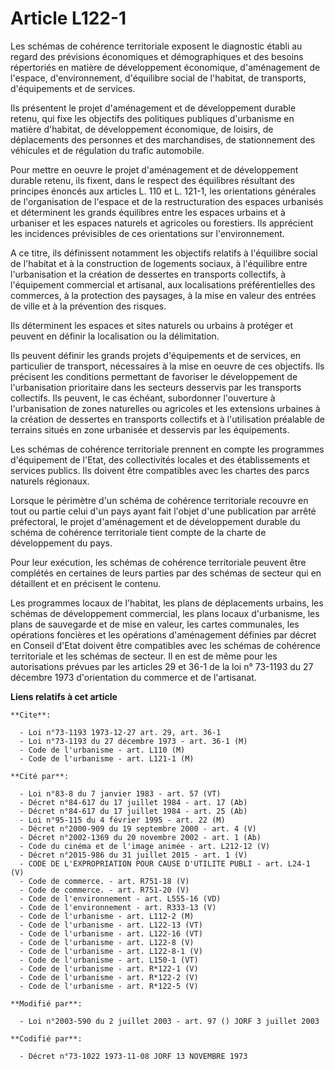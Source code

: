 # Article L122-1

Les schémas de cohérence territoriale exposent le diagnostic établi au regard des prévisions économiques et démographiques et
des besoins répertoriés en matière de développement économique, d'aménagement de l'espace, d'environnement, d'équilibre
social de l'habitat, de transports, d'équipements et de services.

Ils présentent le projet d'aménagement et de développement durable retenu, qui fixe les objectifs des politiques publiques
d'urbanisme en matière d'habitat, de développement économique, de loisirs, de déplacements des personnes et des marchandises,
de stationnement des véhicules et de régulation du trafic automobile.

Pour mettre en oeuvre le projet d'aménagement et de développement durable retenu, ils fixent, dans le respect des équilibres
résultant des principes énoncés aux articles L. 110 et L. 121-1, les orientations générales de l'organisation de l'espace et
de la restructuration des espaces urbanisés et déterminent les grands équilibres entre les espaces urbains et à urbaniser et
les espaces naturels et agricoles ou forestiers. Ils apprécient les incidences prévisibles de ces orientations sur
l'environnement.

A ce titre, ils définissent notamment les objectifs relatifs à l'équilibre social de l'habitat et à la construction de
logements sociaux, à l'équilibre entre l'urbanisation et la création de dessertes en transports collectifs, à l'équipement
commercial et artisanal, aux localisations préférentielles des commerces, à la protection des paysages, à la mise en valeur
des entrées de ville et à la prévention des risques.

Ils déterminent les espaces et sites naturels ou urbains à protéger et peuvent en définir la localisation ou la délimitation.

Ils peuvent définir les grands projets d'équipements et de services, en particulier de transport, nécessaires à la mise en
oeuvre de ces objectifs. Ils précisent les conditions permettant de favoriser le développement de l'urbanisation prioritaire
dans les secteurs desservis par les transports collectifs. Ils peuvent, le cas échéant, subordonner l'ouverture à
l'urbanisation de zones naturelles ou agricoles et les extensions urbaines à la création de dessertes en transports
collectifs et à l'utilisation préalable de terrains situés en zone urbanisée et desservis par les équipements.

Les schémas de cohérence territoriale prennent en compte les programmes d'équipement de l'Etat, des collectivités locales et
des établissements et services publics. Ils doivent être compatibles avec les chartes des parcs naturels régionaux.

Lorsque le périmètre d'un schéma de cohérence territoriale recouvre en tout ou partie celui d'un pays ayant fait l'objet
d'une publication par arrêté préfectoral, le projet d'aménagement et de développement durable du schéma de cohérence
territoriale tient compte de la charte de développement du pays.

Pour leur exécution, les schémas de cohérence territoriale peuvent être complétés en certaines de leurs parties par des
schémas de secteur qui en détaillent et en précisent le contenu.

Les programmes locaux de l'habitat, les plans de déplacements urbains, les schémas de développement commercial, les plans
locaux d'urbanisme, les plans de sauvegarde et de mise en valeur, les cartes communales, les opérations foncières et les
opérations d'aménagement définies par décret en Conseil d'Etat doivent être compatibles avec les schémas de cohérence
territoriale et les schémas de secteur. Il en est de même pour les autorisations prévues par les articles 29 et 36-1 de la
loi n° 73-1193 du 27 décembre 1973 d'orientation du commerce et de l'artisanat.

**Liens relatifs à cet article**

	**Cite**:

	  - Loi n°73-1193 1973-12-27 art. 29, art. 36-1
	  - Loi n°73-1193 du 27 décembre 1973 - art. 36-1 (M)
	  - Code de l'urbanisme - art. L110 (M)
	  - Code de l'urbanisme - art. L121-1 (M)

	**Cité par**:

	  - Loi n°83-8 du 7 janvier 1983 - art. 57 (VT)
	  - Décret n°84-617 du 17 juillet 1984 - art. 17 (Ab)
	  - Décret n°84-617 du 17 juillet 1984 - art. 25 (Ab)
	  - Loi n°95-115 du 4 février 1995 - art. 22 (M)
	  - Décret n°2000-909 du 19 septembre 2000 - art. 4 (V)
	  - Décret n°2002-1369 du 20 novembre 2002 - art. 1 (Ab)
	  - Code du cinéma et de l'image animée - art. L212-12 (V)
	  - Décret n°2015-986 du 31 juillet 2015 - art. 1 (V)
	  - CODE DE L'EXPROPRIATION POUR CAUSE D'UTILITE PUBLI - art. L24-1 (V)
	  - Code de commerce. - art. R751-18 (V)
	  - Code de commerce. - art. R751-20 (V)
	  - Code de l'environnement - art. L555-16 (VD)
	  - Code de l'environnement - art. R333-13 (V)
	  - Code de l'urbanisme - art. L112-2 (M)
	  - Code de l'urbanisme - art. L122-13 (VT)
	  - Code de l'urbanisme - art. L122-16 (VT)
	  - Code de l'urbanisme - art. L122-8 (V)
	  - Code de l'urbanisme - art. L122-8-1 (V)
	  - Code de l'urbanisme - art. L150-1 (VT)
	  - Code de l'urbanisme - art. R*122-1 (V)
	  - Code de l'urbanisme - art. R*122-2 (V)
	  - Code de l'urbanisme - art. R*122-5 (V)

	**Modifié par**:

	  - Loi n°2003-590 du 2 juillet 2003 - art. 97 () JORF 3 juillet 2003

	**Codifié par**:

	  - Décret n°73-1022 1973-11-08 JORF 13 NOVEMBRE 1973
